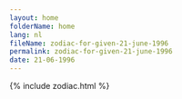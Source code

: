```yaml
---
layout: home
folderName: home
lang: nl
fileName: zodiac-for-given-21-june-1996
permalink: zodiac-for-given-21-june-1996
date: 21-06-1996
---
```

{% include zodiac.html %}
